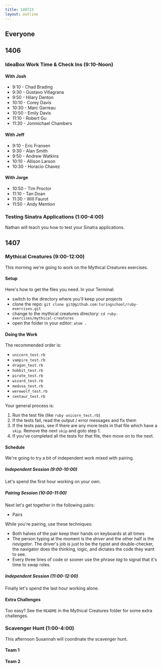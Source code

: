 ```yaml
---
title: 140723
layout: outline
---
```


## Everyone

## 1406

### IdeaBox Work Time & Check Ins (9:10-Noon)

#### With Josh

* 9:10 - Chad Brading
* 9:30 - Gustavo Villagrana
* 9:50 - Hilary Denton
* 10:10 - Corey Davis
* 10:30 - Marc Garreau
* 10:50 - Emily Davis
* 11:10 - Robert Gu
* 11:30 - Jonmichael Chambers

#### With Jeff

* 9:10 - Eric Fransen
* 9:30 - Alan Smith
* 9:50 - Andrew Watkins
* 10:10 - Allison Larson
* 10:30 - Horacio Chavez

#### With Jorge

* 10:50 - Tim Proctor
* 11:10 - Tan Doan
* 11:30 - Will Faurot
* 11:50 - Andy Mention

### Testing Sinatra Applications (1:00-4:00)

Nathan will teach you how to test your Sinatra applications.

## 1407

### Mythical Creatures (9:00-12:00)

This morning we're going to work on the Mythical Creatures exercises.

#### Setup

Here's how to get the files you need. In your Terminal:

* switch to the directory where you'll keep your projects
* clone the repo: `git clone git@github.com:turingschool/ruby-exercises.git`
* change to the mythical creatures directory: `cd ruby-exercises/mythical-creatures`
* open the folder in your editor: `atom .`

#### Doing the Work

The recommended order is:

* `unicorn_test.rb`
* `vampire_test.rb`
* `dragon_test.rb`
* `hobbit_test.rb`
* `pirate_test.rb`
* `wizard_test.rb`
* `medusa_test.rb`
* `werewolf_test.rb`
* `centaur_test.rb`

Your general process is:

1. Run the test file (like `ruby unicorn_test.rb`)
2. If the tests fail, read the output / error messages and fix them
3. If the tests pass, see if there are any more tests in that file which have a `skip`. Remove the next `skip` and goto step 1.
4. If you've completed all the tests for that file, then move on to the next.

#### Schedule

We're going to try a bit of independent work mixed with pairing.

##### Independent Session (9:00-10:00)

Let's spend the first hour working on your own.

##### Pairing Session (10:00-11:00)

Next let's get together in the following pairs:

* Pairs

While you're pairing, use these techniques:

* Both halves of the pair keep their hands on keyboards at all times
* The person typing at the moment is the *driver* and the other half is the *navigator*.
The driver's job is just to be the typist and double-checker, the navigator does the
thinking, logic, and dictates the code they want to see.
* Every three lines of code or sooner use the phrase *tag* to signal that it's
time to swap roles.

##### Independent Session (11:00-12:00)

Finally let's spend the last hour working alone.

#### Extra Challenges

Too easy? See the `README` in the Mythical Creatures folder for some extra
challenges.

### Scavenger Hunt (1:00-4:00)

This afternoon Susannah will coordinate the scavenger hunt.

#### Team 1

#### Team 2
